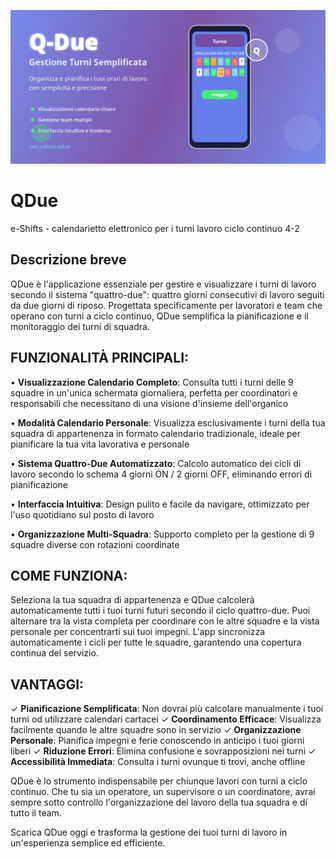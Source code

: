 ![QDue promo image](public/images/qdue_feature_graphic_1024x500.png)
# **QDue**

e-Shifts - calendarietto elettronico per i turni lavoro ciclo continuo 4-2

## Descrizione breve

QDue è l'applicazione essenziale per gestire e visualizzare i turni di lavoro secondo il sistema "quattro-due": quattro giorni consecutivi di lavoro seguiti da due giorni di riposo. Progettata specificamente per lavoratori e team che operano con turni a ciclo continuo, QDue semplifica la pianificazione e il monitoraggio dei turni di squadra.

## FUNZIONALITÀ PRINCIPALI:

• **Visualizzazione Calendario Completo**: Consulta tutti i turni delle 9 squadre in un'unica schermata giornaliera, perfetta per coordinatori e responsabili che necessitano di una visione d'insieme dell'organico

• **Modalità Calendario Personale**: Visualizza esclusivamente i turni della tua squadra di appartenenza in formato calendario tradizionale, ideale per pianificare la tua vita lavorativa e personale

• **Sistema Quattro-Due Automatizzato**: Calcolo automatico dei cicli di lavoro secondo lo schema 4 giorni ON / 2 giorni OFF, eliminando errori di pianificazione

• **Interfaccia Intuitiva**: Design pulito e facile da navigare, ottimizzato per l'uso quotidiano sul posto di lavoro

• **Organizzazione Multi-Squadra**: Supporto completo per la gestione di 9 squadre diverse con rotazioni coordinate

## COME FUNZIONA:

Seleziona la tua squadra di appartenenza e QDue calcolerà automaticamente tutti i tuoi turni futuri secondo il ciclo quattro-due. Puoi alternare tra la vista completa per coordinare con le altre squadre e la vista personale per concentrarti sui tuoi impegni. L'app sincronizza automaticamente i cicli per tutte le squadre, garantendo una copertura continua del servizio.

## VANTAGGI:

✓ **Pianificazione Semplificata**: Non dovrai più calcolare manualmente i tuoi turni od utilizzare calendari cartacei
✓ **Coordinamento Efficace**: Visualizza facilmente quando le altre squadre sono in servizio
✓ **Organizzazione Personale**: Pianifica impegni e ferie conoscendo in anticipo i tuoi giorni liberi
✓ **Riduzione Errori**: Elimina confusione e sovrapposizioni nei turni
✓ **Accessibilità Immediata**: Consulta i turni ovunque ti trovi, anche offline

QDue è lo strumento indispensabile per chiunque lavori con turni a ciclo continuo. Che tu sia un operatore, un supervisore o un coordinatore, avrai sempre sotto controllo l'organizzazione del lavoro della tua squadra e di tutto il team.

Scarica QDue oggi e trasforma la gestione dei tuoi turni di lavoro in un'esperienza semplice ed efficiente.